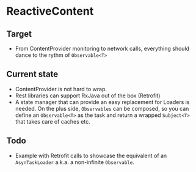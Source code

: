 ReactiveContent
===============

Target
--------
- From ContentProvider monitoring to network calls, everything should dance to the rythm of `Observable<T>`

Current state
--------
- ContentProvider is not hard to wrap.
- Rest libraries can support RxJava out of the box (Retrofit)
- A state manager that can provide an easy replacement for Loaders is needed. On the plus side, `Observables` can be composed, so you can define an `Observable<T>` as the task and return a wrapped `Subject<T>` that takes care of caches etc.

Todo
--------
- Example with Retrofit calls to showcase the equivalent of an `AsynTaskLoader` a.k.a. a non-infinite `Observable`.



